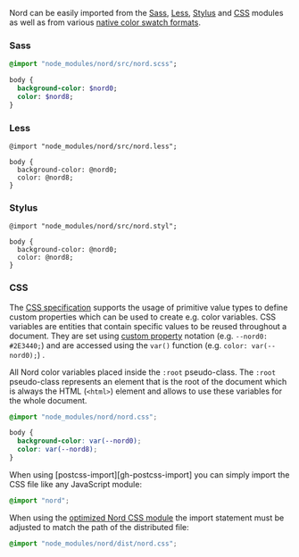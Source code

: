 Nord can be easily imported from the [Sass][sass], [Less][less], [Stylus][stylus] and [CSS][mdn-css-vars] modules as well as from various [native color swatch formats][color-swatches].

### Sass

```sass
@import "node_modules/nord/src/nord.scss";

body {
  background-color: $nord0;
  color: $nord8;
}
```

### Less

```less
@import "node_modules/nord/src/nord.less";

body {
  background-color: @nord0;
  color: @nord8;
}
```

### Stylus

```stylus
@import "node_modules/nord/src/nord.styl";

body {
  background-color: @nord0;
  color: @nord8;
}
```

### CSS

The [CSS specification][w3-css-spec] supports the usage of primitive value types to define custom properties which can be used to create e.g. color variables. CSS variables are entities that contain specific values to be reused throughout a document. They are set using [custom property][mdn-css-vars] notation (e.g. `--nord0: #2E3440;`) and are accessed using the `var()` function (e.g. `color: var(--nord0);`) .

All Nord color variables placed inside the `:root` pseudo-class. The `:root` pseudo-class represents an element that is the root of the document which is always the HTML (`<html>`) element and allows to use these variables for the whole document.

```css
@import "node_modules/nord/nord.css";

body {
  background-color: var(--nord0);
  color: var(--nord8);
}
```

When using [postcss-import][gh-postcss-import] you can simply import the CSS file like any JavaScript module:

```css
@import "nord";
```

When using the [optimized Nord CSS module][dev-building-optimized-css-module] the import statement must be adjusted to match the path of the distributed file:

```css
@import "node_modules/nord/dist/nord.css";
```

[color-swatches]: color-swatches.md
[dev-building-optimized-css-module]: ../development/building.md#optimized-css-module

[gh-repo-postcss-import]: https://github.com/postcss/postcss-import
[less]: http://lesscss.org
[mdn-css-vars]: https://developer.mozilla.org/en-US/docs/Web/CSS/Using_CSS_variables
[sass]: http://sass-lang.com
[stylus]: http://stylus-lang.com
[w3-css-spec]: https://www.w3.org/TR/css-variables
